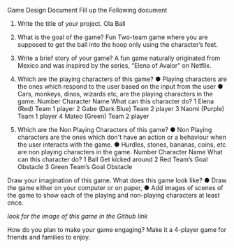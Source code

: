 Game Design Document
Fill up the Following document

1. Write the title of your project.
Ola Ball

2. What is the goal of the game?
Fun Two-team game where you are supposed to get the ball into the hoop
only using the character’s feet.

3. Write a brief story of your game?
A fun game naturally originated from Mexico and was inspired by the
series, “Elena of Avalor” on Netflix.

4. Which are the playing characters of this game?
● Playing characters are the ones which respond to the user based on the
input from the user
● Cars, monkeys, dinos, wizards etc, are the playing characters in the
game.
Number Character Name What can this character do?
1 Elena (Red) Team 1 player
2 Gabe (Dark Blue) Team 2 player
3 Naomi (Purple) Team 1 player
4 Mateo (Green) Team 2 player

5. Which are the Non Playing Characters of this game?
● Non Playing characters are the ones which don&#39;t have an action or a
behaviour when the user interacts with the game.
● Hurdles, stones, bananas, coins, etc are non playing characters in the
game.
Number Character Name What can this
character do?
1 Ball Get kicked around
2 Red Team’s Goal Obstacle
3 Green Team’s Goal Obstacle

Draw your imagination of this game. What does this game look like?
● Draw the game either on your computer or on paper,
● Add images of scenes of the game to show each of the playing and non-playing
characters at least once.

*look for the image of this game in the Github link*

How do you plan to make your game engaging?
Make it a 4-player game for friends and families to enjoy.